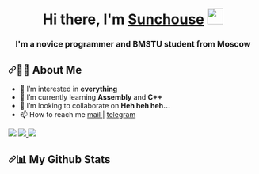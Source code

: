 <h1 align="center">Hi there, I'm <a href="https://github.com/Sunchouse" target="_blank">Sunchouse</a> 
<img src="https://github.com/blackcater/blackcater/raw/main/images/Hi.gif" height="32"/></h1>
<h3 align="center">I'm a novice programmer and BMSTU student from Moscow</h3>

<h2 dir="auto"><a id="user-content-️-about-me" class="anchor" aria-hidden="true" href="#️-about-me"><svg class="octicon octicon-link" viewBox="0 0 16 16" version="1.1" width="16" height="16" aria-hidden="true"><path fill-rule="evenodd" d="M7.775 3.275a.75.75 0 001.06 1.06l1.25-1.25a2 2 0 112.83 2.83l-2.5 2.5a2 2 0 01-2.83 0 .75.75 0 00-1.06 1.06 3.5 3.5 0 004.95 0l2.5-2.5a3.5 3.5 0 00-4.95-4.95l-1.25 1.25zm-4.69 9.64a2 2 0 010-2.83l2.5-2.5a2 2 0 012.83 0 .75.75 0 001.06-1.06 3.5 3.5 0 00-4.95 0l-2.5 2.5a3.5 3.5 0 004.95 4.95l1.25-1.25a.75.75 0 00-1.06-1.06l-1.25 1.25a2 2 0 01-2.83 0z"></path></svg></a><g-emoji class="g-emoji" alias="raising_hand_man" fallback-src="https://github.githubassets.com/images/icons/emoji/unicode/1f64b-2642.png">🙋‍♂️</g-emoji> About Me</h2>

- 👀 I’m interested in <strong>everything</strong>
- 🌱 I’m currently learning <strong>Assembly</strong> and <strong>C++</strong>
- 💞️ I’m looking to collaborate on <strong>Heh heh heh...</strong>
- 📫 How to reach me <a href = "mailto:twoydrug31@gmail.com"> mail </a>  | <a href="http://t.me/Just_big_boy" rel="nofollow">telegram</a>


<p align="left" dir="auto"> 
    <a href="https://en.wikipedia.org/wiki/C_(programming_language)" rel="nofollow"><img src="https://camo.githubusercontent.com/c1e5f67cd7f8b75cd3cad1626a99af3d2cee1b934188ad87bac4c1bb624e4d6e/68747470733a2f2f696d672e69636f6e73382e636f6d2f696f732d66696c6c65642f35302f3030303030302f632e706e67" data-canonical-src="https://img.icons8.com/ios-filled/50/000000/c.png" style="max-width: 100%;"></a> 
    <a href="https://en.wikipedia.org/wiki/C%2B%2B" rel="nofollow"><img src="https://camo.githubusercontent.com/a0b23a9e66f646b4b28e9725a6aa13457dca27a3225610fda641a8af594a093d/68747470733a2f2f696d672e69636f6e73382e636f6d2f696f732d66696c6c65642f35302f3030303030302f632d706c75732d706c75732d6c6f676f2e706e67" data-canonical-src="https://img.icons8.com/ios-filled/50/000000/c-plus-plus-logo.png" style="max-width: 100%;"> </a> 
    <a href="https://www.python.org" rel="nofollow"> <img src="https://camo.githubusercontent.com/24303cd2424a9a9c092cb6f3108ae66c45d827c3bb8cac57c93c1831c058e43f/68747470733a2f2f696d672e69636f6e73382e636f6d2f636f6c6f722f34382f3030303030302f707974686f6e2e706e67" data-canonical-src="https://img.icons8.com/color/48/000000/python.png" style="max-width: 100%;"> </a>
</p>


<h2 dir="auto"><a id="user-content--my-github-stats" class="anchor" aria-hidden="true" href="#-my-github-stats"><svg class="octicon octicon-link" viewBox="0 0 16 16" version="1.1" width="16" height="16" aria-hidden="true"><path fill-rule="evenodd" d="M7.775 3.275a.75.75 0 001.06 1.06l1.25-1.25a2 2 0 112.83 2.83l-2.5 2.5a2 2 0 01-2.83 0 .75.75 0 00-1.06 1.06 3.5 3.5 0 004.95 0l2.5-2.5a3.5 3.5 0 00-4.95-4.95l-1.25 1.25zm-4.69 9.64a2 2 0 010-2.83l2.5-2.5a2 2 0 012.83 0 .75.75 0 001.06-1.06 3.5 3.5 0 00-4.95 0l-2.5 2.5a3.5 3.5 0 004.95 4.95l1.25-1.25a.75.75 0 00-1.06-1.06l-1.25 1.25a2 2 0 01-2.83 0z"></path></svg></a><g-emoji class="g-emoji" alias="bar_chart" fallback-src="https://github.githubassets.com/images/icons/emoji/unicode/1f4ca.png">📊</g-emoji> My Github Stats</h2>

<!---
Sunchouse/Sunchouse is a ✨ special ✨ repository because its `README.md` (this file) appears on your GitHub profile.
You can click the Preview link to take a look at your changes.
--->
